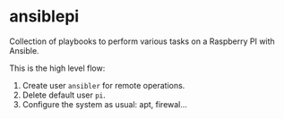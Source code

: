 # ansiblepi
Collection of playbooks to perform various tasks on a Raspberry PI with Ansible.

This is the high level flow:
1. Create user `ansibler` for remote operations.
2. Delete default user `pi`.
3. Configure the system as usual: apt, firewal...
